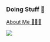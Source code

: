### Doing Stuff 🚀

[About Me 🧙🏻‍♂️](https://a1exalexander.github.io)

<img src="https://github-readme-stats.vercel.app/api?username=a1exalexander&show_icons=true&theme=dracula" />
